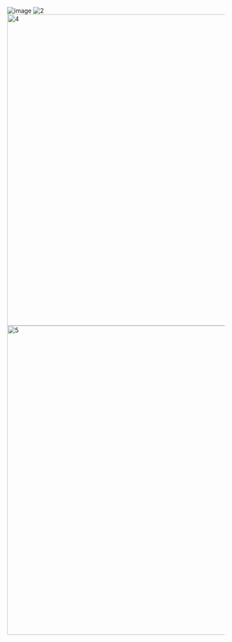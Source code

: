 ![image](https://github.com/LarionovDaniil/Wb_SberMarket_parsing/assets/110013254/87018452-0a28-4537-83f0-f3928a095024)
![2](https://github.com/LarionovDaniil/Wb_SberMarket_parsing/assets/110013254/ff221d34-cdce-4454-9df7-5fec9ee50189)
<img width="720" alt="4" src="https://github.com/LarionovDaniil/Wb_SberMarket_parsing/assets/110013254/2af0eb3c-7365-4f49-bc86-9c2f8e0ff1aa">
<img width="715" alt="5" src="https://github.com/LarionovDaniil/Wb_SberMarket_parsing/assets/110013254/36c386f5-58d5-40e6-8bb3-e0f47c2b7a14">

